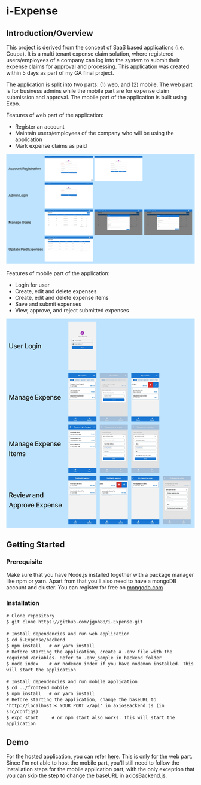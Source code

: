 # i-Expense
## Introduction/Overview
This project is derived from the concept of SaaS based applications (i.e. Coupa). It is a multi tenant expense claim solution, where registered users/employees of a company can log into the system to submit their expense claims for approval and processing. This application was created within 5 days as part of my GA final project.

The application is split into two parts: (1) web, and (2) mobile. The web part is for business admins while the mobile part are for expense claim submission and approval. The mobile part of the application is built using Expo.

Features of web part of the application:
* Register an account
* Maintain users/employees of the company who will be using the application
* Mark expense claims as paid

![alt text](./assets/screenshots/i-Expense_web.png "i-Expense web feature screenshots")

Features of mobile part of the application:
* Login for user
* Create, edit and delete expenses
* Create, edit and delete expense items
* Save and submit expenses
* View, approve, and reject submitted expenses

![alt text](./assets/screenshots/i-Expense_mobile.png "i-Expense mobile feature screenshots")

## Getting Started
### Prerequisite
Make sure that you have Node.js installed together with a package manager like npm or yarn.
Apart from that you'll also need to have a mongoDB account and cluster. You can register for free on [mongodb.com](https://www.mongodb.com/)

### Installation
```
# Clone repository
$ git clone https://github.com/jgoh88/i-Expense.git

# Install dependencies and run web application
$ cd i-Expense/backend
$ npm install   # or yarn install
# Before starting the application, create a .env file with the required variables. Refer to .env_sample in backend folder
$ node index    # or nodemon index if you have nodemon installed. This will start the application

# Install dependencies and run mobile application
$ cd ../frontend_mobile
$ npm install   # or yarn install
# Before starting the application, change the baseURL to 'http://localhost:< YOUR PORT >/api' in axiosBackend.js (in src/configs)
$ expo start     # or npm start also works. This will start the application
```

## Demo
For the hosted application, you can refer [here](https://i-expense.onrender.com). This is only for the web part.
Since I'm not able to host the mobile part, you'll still need to follow the installation steps for the mobile application part, with the only exception that you can skip the step to change the baseURL in axiosBackend.js.
